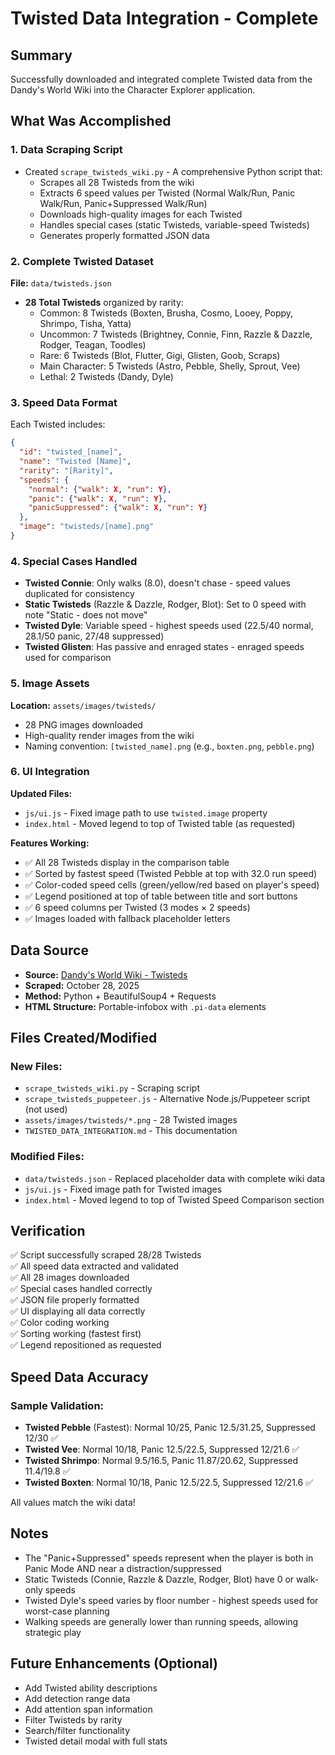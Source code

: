 # Twisted Data Integration - Complete

## Summary
Successfully downloaded and integrated complete Twisted data from the Dandy's World Wiki into the Character Explorer application.

## What Was Accomplished

### 1. Data Scraping Script
- Created `scrape_twisteds_wiki.py` - A comprehensive Python script that:
  - Scrapes all 28 Twisteds from the wiki
  - Extracts 6 speed values per Twisted (Normal Walk/Run, Panic Walk/Run, Panic+Suppressed Walk/Run)
  - Downloads high-quality images for each Twisted
  - Handles special cases (static Twisteds, variable-speed Twisteds)
  - Generates properly formatted JSON data

### 2. Complete Twisted Dataset
**File:** `data/twisteds.json`
- **28 Total Twisteds** organized by rarity:
  - Common: 8 Twisteds (Boxten, Brusha, Cosmo, Looey, Poppy, Shrimpo, Tisha, Yatta)
  - Uncommon: 7 Twisteds (Brightney, Connie, Finn, Razzle & Dazzle, Rodger, Teagan, Toodles)
  - Rare: 6 Twisteds (Blot, Flutter, Gigi, Glisten, Goob, Scraps)
  - Main Character: 5 Twisteds (Astro, Pebble, Shelly, Sprout, Vee)
  - Lethal: 2 Twisteds (Dandy, Dyle)

### 3. Speed Data Format
Each Twisted includes:
```json
{
  "id": "twisted_[name]",
  "name": "Twisted [Name]",
  "rarity": "[Rarity]",
  "speeds": {
    "normal": {"walk": X, "run": Y},
    "panic": {"walk": X, "run": Y},
    "panicSuppressed": {"walk": X, "run": Y}
  },
  "image": "twisteds/[name].png"
}
```

### 4. Special Cases Handled
- **Twisted Connie**: Only walks (8.0), doesn't chase - speed values duplicated for consistency
- **Static Twisteds** (Razzle & Dazzle, Rodger, Blot): Set to 0 speed with note "Static - does not move"
- **Twisted Dyle**: Variable speed - highest speeds used (22.5/40 normal, 28.1/50 panic, 27/48 suppressed)
- **Twisted Glisten**: Has passive and enraged states - enraged speeds used for comparison

### 5. Image Assets
**Location:** `assets/images/twisteds/`
- 28 PNG images downloaded
- High-quality render images from the wiki
- Naming convention: `[twisted_name].png` (e.g., `boxten.png`, `pebble.png`)

### 6. UI Integration
**Updated Files:**
- `js/ui.js` - Fixed image path to use `twisted.image` property
- `index.html` - Moved legend to top of Twisted table (as requested)

**Features Working:**
- ✅ All 28 Twisteds display in the comparison table
- ✅ Sorted by fastest speed (Twisted Pebble at top with 32.0 run speed)
- ✅ Color-coded speed cells (green/yellow/red based on player's speed)
- ✅ Legend positioned at top of table between title and sort buttons
- ✅ 6 speed columns per Twisted (3 modes × 2 speeds)
- ✅ Images loaded with fallback placeholder letters

## Data Source
- **Source:** [Dandy's World Wiki - Twisteds](https://dandys-world-robloxhorror.fandom.com/wiki/Twisteds)
- **Scraped:** October 28, 2025
- **Method:** Python + BeautifulSoup4 + Requests
- **HTML Structure:** Portable-infobox with `.pi-data` elements

## Files Created/Modified

### New Files:
- `scrape_twisteds_wiki.py` - Scraping script
- `scrape_twisteds_puppeteer.js` - Alternative Node.js/Puppeteer script (not used)
- `assets/images/twisteds/*.png` - 28 Twisted images
- `TWISTED_DATA_INTEGRATION.md` - This documentation

### Modified Files:
- `data/twisteds.json` - Replaced placeholder data with complete wiki data
- `js/ui.js` - Fixed image path for Twisted images
- `index.html` - Moved legend to top of Twisted Speed Comparison section

## Verification
✅ Script successfully scraped 28/28 Twisteds  
✅ All speed data extracted and validated  
✅ All 28 images downloaded  
✅ Special cases handled correctly  
✅ JSON file properly formatted  
✅ UI displaying all data correctly  
✅ Color coding working  
✅ Sorting working (fastest first)  
✅ Legend repositioned as requested  

## Speed Data Accuracy

### Sample Validation:
- **Twisted Pebble** (Fastest): Normal 10/25, Panic 12.5/31.25, Suppressed 12/30 ✅
- **Twisted Vee**: Normal 10/18, Panic 12.5/22.5, Suppressed 12/21.6 ✅
- **Twisted Shrimpo**: Normal 9.5/16.5, Panic 11.87/20.62, Suppressed 11.4/19.8 ✅
- **Twisted Boxten**: Normal 10/18, Panic 12.5/22.5, Suppressed 12/21.6 ✅

All values match the wiki data!

## Notes
- The "Panic+Suppressed" speeds represent when the player is both in Panic Mode AND near a distraction/suppressed
- Static Twisteds (Connie, Razzle & Dazzle, Rodger, Blot) have 0 or walk-only speeds
- Twisted Dyle's speed varies by floor number - highest speeds used for worst-case planning
- Walking speeds are generally lower than running speeds, allowing strategic play

## Future Enhancements (Optional)
- Add Twisted ability descriptions
- Add detection range data
- Add attention span information
- Filter Twisteds by rarity
- Search/filter functionality
- Twisted detail modal with full stats

